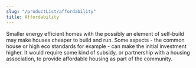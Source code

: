 ```yaml
---
slug: "/productList/affordability"
title: Affordability
---
```


Smaller energy efficient homes with the possibly an element of self-build may make houses cheaper to build and run. Some aspects - the common house or high eco standards for example - can make the initial investment higher. It would require some kind of subsidy, or partnership with a housing association, to provide affordable housing as part of the community.
